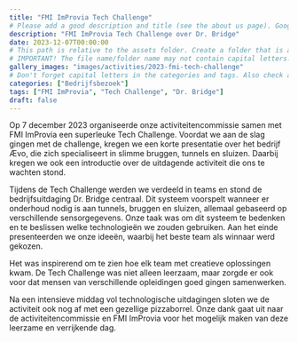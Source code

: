 ```yaml
---
title: "FMI ImProvia Tech Challenge"
# Please add a good description and title (see the about us page). Google uses it to recommend the website
description: "FMI ImProvia Tech Challenge over Dr. Bridge"
date: 2023-12-07T00:00:00
# This path is relative to the assets folder. Create a folder that is assets/images/activities/file-name
# IMPORTANT! The file name/folder name may not contain capital letters!
gallery_images: "images/activities/2023-fmi-tech-challenge"
# Don't forget capital letters in the categories and tags. Also check all categories and tags by loading the activities page and looking at the list.
categories: ["Bedrijfsbezoek"]
tags: ["FMI ImProvia", "Tech Challenge", "Dr. Bridge"]
draft: false
---
```


Op 7 december 2023 organiseerde onze activiteitencommissie samen met FMI ImProvia een superleuke Tech Challenge. Voordat we aan de slag gingen met de challenge, kregen we een korte presentatie over het bedrijf Ævo, die zich specialiseert in slimme bruggen, tunnels en sluizen. Daarbij kregen we ook een introductie over de uitdagende activiteit die ons te wachten stond.

Tijdens de Tech Challenge werden we verdeeld in teams en stond de bedrijfsuitdaging Dr. Bridge centraal. Dit systeem voorspelt wanneer er onderhoud nodig is aan tunnels, bruggen en sluizen, allemaal gebaseerd op verschillende sensorgegevens. Onze taak was om dit systeem te bedenken en te beslissen welke technologieën we zouden gebruiken. Aan het einde presenteerden we onze ideeën, waarbij het beste team als winnaar werd gekozen.

Het was inspirerend om te zien hoe elk team met creatieve oplossingen kwam. De Tech Challenge was niet alleen leerzaam, maar zorgde er ook voor dat mensen van verschillende opleidingen goed gingen samenwerken.

Na een intensieve middag vol technologische uitdagingen sloten we de activiteit ook nog af met een gezellige pizzaborrel. Onze dank gaat uit naar de activiteitencommissie en FMI ImProvia voor het mogelijk maken van deze leerzame en verrijkende dag.
